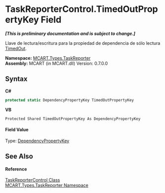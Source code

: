 # TaskReporterControl.TimedOutPropertyKey Field
 _**\[This is preliminary documentation and is subject to change.\]**_

Llave de lectura/escritura para la propiedad de dependencia de sólo lectura <a href="15da3bd4-061a-6157-d8fc-3dc9951d06e4">TimedOut</a>.

**Namespace:**&nbsp;<a href="256f3901-18cb-eeca-835c-7de778822db3">MCART.Types.TaskReporter</a><br />**Assembly:**&nbsp;MCART (in MCART.dll) Version: 0.7.0.0

## Syntax

**C#**<br />
``` C#
protected static DependencyPropertyKey TimedOutPropertyKey
```

**VB**<br />
``` VB
Protected Shared TimedOutPropertyKey As DependencyPropertyKey
```


#### Field Value
Type: <a href="http://msdn2.microsoft.com/es-es/library/ms602348" target="_blank">DependencyPropertyKey</a>

## See Also


#### Reference
<a href="8772b8d4-cb78-6a2a-83e0-dd746f24cc98">TaskReporterControl Class</a><br /><a href="256f3901-18cb-eeca-835c-7de778822db3">MCART.Types.TaskReporter Namespace</a><br />
